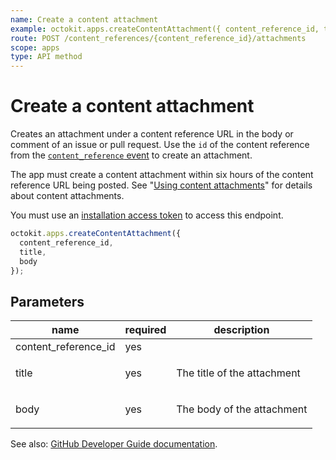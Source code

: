 ```yaml
---
name: Create a content attachment
example: octokit.apps.createContentAttachment({ content_reference_id, title, body })
route: POST /content_references/{content_reference_id}/attachments
scope: apps
type: API method
---
```


# Create a content attachment

Creates an attachment under a content reference URL in the body or comment of an issue or pull request. Use the `id` of the content reference from the [`content_reference` event](https://docs.github.com/webhooks/event-payloads/#content_reference) to create an attachment.

The app must create a content attachment within six hours of the content reference URL being posted. See "[Using content attachments](https://docs.github.com/apps/using-content-attachments/)" for details about content attachments.

You must use an [installation access token](https://docs.github.com/apps/building-github-apps/authenticating-with-github-apps/#authenticating-as-an-installation) to access this endpoint.

```js
octokit.apps.createContentAttachment({
  content_reference_id,
  title,
  body
});
```

## Parameters

<table>
  <thead>
    <tr>
      <th>name</th>
      <th>required</th>
      <th>description</th>
    </tr>
  </thead>
  <tbody>
    <tr><td>content_reference_id</td><td>yes</td><td>

</td></tr>
<tr><td>title</td><td>yes</td><td>

The title of the attachment

</td></tr>
<tr><td>body</td><td>yes</td><td>

The body of the attachment

</td></tr>
  </tbody>
</table>

See also: [GitHub Developer Guide documentation](https://docs.github.com/rest/reference/apps#create-a-content-attachment).
